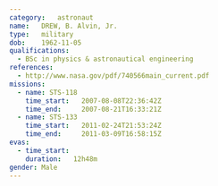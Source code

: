 ```yaml
---
category:	astronaut
name:	DREW, B. Alvin, Jr.
type:	military
dob:	1962-11-05
qualifications:
  - BSc in physics & astronautical engineering
references:
  - http://www.nasa.gov/pdf/740566main_current.pdf
missions:
  - name: STS-118
    time_start:   2007-08-08T22:36:42Z
    time_end:     2007-08-21T16:33:21Z
  - name: STS-133
    time_start:   2011-02-24T21:53:24Z
    time_end:     2011-03-09T16:58:15Z
evas:
  - time_start: 
    duration:   12h48m
gender:	Male
---
```

